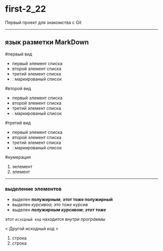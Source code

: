 # first-2_22
Первый проект для знакомства с Git
***
## язык разметки MarkDown

#первый вид
* первый элемент списка
* второй элемент списка
* третий элемент списка
* : маркированый список

#второй вид
- первый элемент списка
- второй элемент списка
- третий элемент списка
- : маркированый список

#третий вид
+ первый элемент списка
+ второй элемент списка
+ третий элемент списка
+ : маркированый список

#нумерация
1. эелемент
2. элемент
***
### выделение элементов
* выделен **полужирным**; __этот тоже полужирный__
* выделен *курсивоа*; _это тоже курсив_
* выделен ***полужирным курсивом***; ___этот тоже___

этот `исходный код` находится *внутри программы*

  < Другой исходный код >
  1. строка
  2. строка

